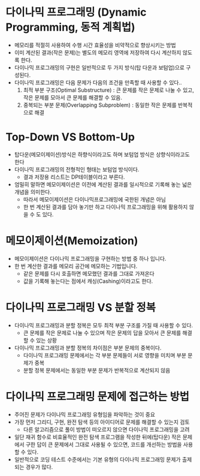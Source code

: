 # 다이나믹 프로그래밍 (Dynamic Programming, 동적 계획법)
  - 메모리를 적절히 사용하여 수행 시간 효율성을 비약적으로 향상시키는 방법
  - 이미 계산된 결과(작은 문제)는 별도의 메모리 영역에 저장하여 다시 계산하지 않도록 한다.
  - 다이나믹 프로그래밍의 구현은 일반적으로 두 가지 방식(탑 다운과 보텀업)으로 구성된다.
  - 다이나믹 프로그래밍은 다음 문제가 다음의 조건을 만족할 때 사용할 수 있다..
    1) 최적 부분 구조(Optimal Substructure) : 큰 문제를 작은 문제로 나눌 수 있고, 작은 문제를 모아서 큰 문제를 해결할 수 있음.
    2) 중복되는 부분 문제(Overlapping Subproblem) : 동일한 작은 문제를 반복적으로 해결


# Top-Down VS Bottom-Up
  - 탑다운(메모이제이션)방식은 하향식이라고도 하며 보텀업 방식은 상향식이라고도 한다
  - 다이나믹 프로그래밍의 전형적인 형태는 보텀업 방식이다.
    - 결과 저장용 리스트는 DP테이블이라고 부른다.
  - 엄밀히 말하면 메모이제이션은 이전에 계산된 결과를 일시적으로 기록해 놓는 넓은 개념을 의미한다.
    - 따라서 메모이제이션은 다이나믹프로그래밍에 국한된 개념은 아님
    - 한 번 계산된 결과를 담아 놓기만 하고 다이나믹 프로그래밍을 위해 활용하지 않을 수 도 있다.


# 메모이제이션(Memoization) 
  - 메모이제이션은 다이나믹 프로그래밍을 구현하는 방법 중 하나 입니다.
  - 한 번 계산한 결과를 메모리 공간에 메모하는 기법입니다.
    - 같은 문제를 다시 호출하면 메모했던 결과를 그대로 가져온다
    - 값을 기록해 놓는다는 점에서 캐싱(Cashing)이라고도 한다.


# 다이나믹 프로그래밍 VS 분할 정복
  - 다이나믹 프로그래밍과 분할 정복은 모두 최적 부분 구조를 가질 때 사용할 수 있다.
    - 큰 문제를 작은 문제로 나눌 수 있으며 작은 문제의 답을 모아서 큰 문제를 해결 할 수 있는 상황
  - 다이나믹 프로그래밍과 분할 정복의 차이점은 부분 문제의 중복이다.
    - 다이나믹 프로그래밍 문제에서는 각 부분 문제들이 서로 영향을 미치며 부분 문제가 중복
    - 분할 정복 문제에서는 동일한 부분 문제가 반복적으로 계산되지 않음

# 다이나믹 프로그래밍 문제에 접근하는 방법
  - 주어진 문제가 다이나믹 프로그래밍 유형임을 파악하는 것이 중요
  - 가장 먼저 그리디, 구현, 완전 탐색 등의 아이디어로 문제를 해결할 수 있는지 검토
    - 다른 알고리즘으로 풀이 방법이 떠오르지 않으면 다이나믹 프로그래밍을 고려
  - 일단 재귀 함수로 비효율적인 완전 탐색 프로그램을 작성한 뒤에(탑다운) 작은 문제에서 구한 답이 큰 문제에서 그대로 사용될 수 있으면, 코드를 개선하는 방법을 사용할 수 있다.
  - 일반적으로 코딩 테스트 수준에서는 기본 유형의 다이나믹 프로그래밍 문제가 출제되는 경우가 많다.
